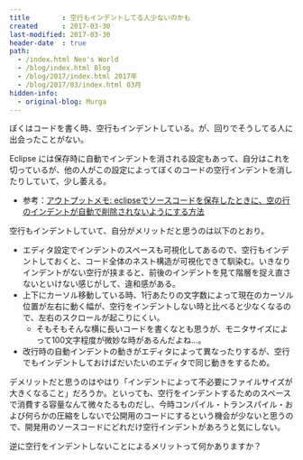 ```yaml
---
title        : 空行もインデントしてる人少ないのかも
created      : 2017-03-30
last-modified: 2017-03-30
header-date  : true
path:
  - /index.html Neo's World
  - /blog/index.html Blog
  - /blog/2017/index.html 2017年
  - /blog/2017/03/index.html 03月
hidden-info:
  - original-blog: Murga
---
```


ぼくはコードを書く時、空行もインデントしている。が、回りでそうしてる人に出会ったことがない。

Eclipse には保存時に自動でインデントを消される設定もあって、自分はこれを切っているが、他の人がこの設定によってぼくのコードの空行インデントを消したりしていて、少し萎える。

- 参考：[アウトプットメモ: eclipseでソースコードを保存したときに、空の行のインデントが自動で削除されないようにする方法](http://y188ra.blogspot.jp/2011/01/eclipse.html?m=1)

空行もインデントしていて、自分がメリットだと思うのは以下のとおり。

- エディタ設定でインデントのスペースも可視化してあるので、空行もインデントしておくと、コード全体のネスト構造が可視化できて馴染む。いきなりインデントがない空行が挟まると、前後のインデントを見て階層を捉え直さないといけない感じがして、違和感がある。
- 上下にカーソル移動している時、1行あたりの文字数によって現在のカーソル位置が左右に動く幅が、空行をインデントしない時と比べると少なくなるので、左右のスクロールが起こりにくい。
  - そもそもそんな横に長いコードを書くなとも思うが、モニタサイズによって100文字程度が微妙な時があるんだよね…。
- 改行時の自動インデントの動きがエディタによって異なったりするが、空行でもインデントしておけばだいたいのエディタで同じ動きをするため。

デメリットだと思うのはやはり「インデントによって不必要にファイルサイズが大きくなること」だろうか。といっても、空行をインデントするためのスペースで消費する容量なんて微々たるものだし、今時コンパイル・トランスパイル・および何らかの圧縮をしないで公開用のコードにするという機会が少ないと思うので、開発用のソースコードにどれだけ空行インデントがあろうと気にしない。

逆に空行をインデントしないことによるメリットって何かありますか？

